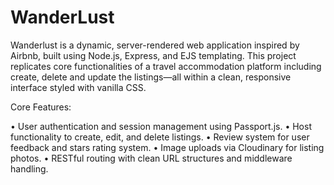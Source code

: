 # WanderLust
Wanderlust is a dynamic, server-rendered web application inspired by Airbnb, built using Node.js, Express, and EJS templating. This project replicates core functionalities of a travel accommodation platform including create, delete and update the listings—all within a clean, responsive interface styled with vanilla CSS.

Core Features:

•	User authentication and session management using Passport.js.
•	Host functionality to create, edit, and delete listings.
•	Review system for user feedback and stars rating system.
•	Image uploads via Cloudinary for listing photos.
•	RESTful routing with clean URL structures and middleware handling.
